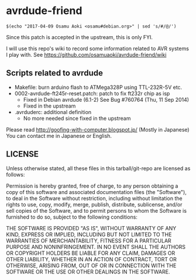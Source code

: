 # avrdude-friend

<!---
vim: tw=74 ai ts=4 sts=4 expandtab:
-->

    $(echo "2017-04-09 Osamu Aoki <osamu#debian.org>" | sed 's/#/@/')

Since this patch is accepted in the upstream, this is only FYI.

I will use this repo's wiki to record some information related to AVR
systems I play with.  See https://github.com/osamuaoki/avrdude-friend/wiki

## Scripts related to avrdude

* Makefile: burn arduino flash to ATMega328P using TTL-232R-5V etc.
* 0002-avrdude-ft245r-reset.patch: patch to fix ft232r chip as isp
    * Fixed in Debian avrdude (6.1-2) See Bug #760764 (Thu, 11 Sep 2014)
    * Fixed in the upstream
* .avrduderc: additional definition
    * No more needed since fixed in the upstream

Please read http://goofing-with-computer.blogspot.jp/ (Mostly in Japanese)
You can contact me in Japanese or English.

## LICENSE

Unless otherwise stated, all these files in this tarball/git-repo are licensed
as follows:

Permission is hereby granted, free of charge, to any person obtaining a
copy of this software and associated documentation files (the
"Software"), to deal in the Software without restriction, including
without limitation the rights to use, copy, modify, merge, publish,
distribute, sublicense, and/or sell copies of the Software, and to
permit persons to whom the Software is furnished to do so, subject to
the following conditions:

THE SOFTWARE IS PROVIDED "AS IS", WITHOUT WARRANTY OF ANY KIND, EXPRESS
OR IMPLIED, INCLUDING BUT NOT LIMITED TO THE WARRANTIES OF
MERCHANTABILITY, FITNESS FOR A PARTICULAR PURPOSE AND NONINFRINGEMENT.
IN NO EVENT SHALL THE AUTHORS OR COPYRIGHT HOLDERS BE LIABLE FOR ANY
CLAIM, DAMAGES OR OTHER LIABILITY, WHETHER IN AN ACTION OF CONTRACT,
TORT OR OTHERWISE, ARISING FROM, OUT OF OR IN CONNECTION WITH THE
SOFTWARE OR THE USE OR OTHER DEALINGS IN THE SOFTWARE.

